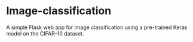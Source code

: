 # Image-classification
A simple Flask web app for image classification using a pre-trained Keras model on the CIFAR-10 dataset.

